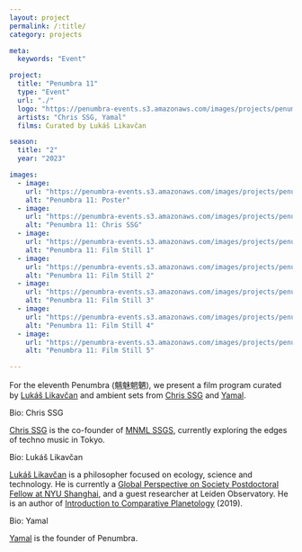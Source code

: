```yaml
---
layout: project
permalink: /:title/
category: projects

meta:
  keywords: "Event"

project:
  title: "Penumbra 11"
  type: "Event"
  url: "./"
  logo: "https://penumbra-events.s3.amazonaws.com/images/projects/penumbra-11/logo.png"
  artists: "Chris SSG, Yamal"
  films: Curated by Lukáš Likavčan

season:
  title: "2"
  year: "2023"

images:
  - image:
    url: "https://penumbra-events.s3.amazonaws.com/images/projects/penumbra-11/poster.png"
    alt: "Penumbra 11: Poster"
  - image:
    url: "https://penumbra-events.s3.amazonaws.com/images/projects/penumbra-11/chris-ssg-1.png"
    alt: "Penumbra 11: Chris SSG"
  - image:
    url: "https://penumbra-events.s3.amazonaws.com/images/projects/penumbra-11/films-1.png"
    alt: "Penumbra 11: Film Still 1"
  - image:
    url: "https://penumbra-events.s3.amazonaws.com/images/projects/penumbra-11/films-2.png"
    alt: "Penumbra 11: Film Still 2"
  - image:
    url: "https://penumbra-events.s3.amazonaws.com/images/projects/penumbra-11/films-3.png"
    alt: "Penumbra 11: Film Still 3"
  - image:
    url: "https://penumbra-events.s3.amazonaws.com/images/projects/penumbra-11/films-4.png"
    alt: "Penumbra 11: Film Still 4"
  - image:
    url: "https://penumbra-events.s3.amazonaws.com/images/projects/penumbra-11/films-5.png"
    alt: "Penumbra 11: Film Still 5"

---
```

<p>For the eleventh Penumbra (魑魅魍魉), we present a film program curated by <a href="https://www.likavcan.com/">Lukáš Likavčan</a> and ambient sets from <a href="https://www.instagram.com/mnmlssgs/">Chris SSG</a> and <a href="https://www.instagram.com/zuihitsu/">Yamal</a>.</p>

<span class="h2">Bio: Chris SSG</span>

<p><a href="https://www.instagram.com/mnmlssgs/">Chris SSG</a> is the co-founder of <a href="http://mnmlssg.blogspot.com">MNML SSGS</a>, currently exploring the edges of techno music in Tokyo.</p>

<span class="h2">Bio: Lukáš Likavčan</span>

<p><a href="https://www.likavcan.com/">Lukáš Likavčan</a> is a philosopher focused on ecology, science and technology. He is currently a <a href="https://shanghai.nyu.edu/academics/faculty/directory/lukas-likavcan">Global Perspective on Society Postdoctoral Fellow at NYU Shanghai</a>, and a guest researcher at Leiden Observatory. He is an author of <a href="https://www.likavcan.com/articles/introduction-to-comparative-planetology">Introduction to Comparative Planetology</a> (2019).</p>

<span class="h2">Bio: Yamal</span>

<p><a href="https://www.instagram.com/zuihitsu/">Yamal</a> is the founder of Penumbra.</p>